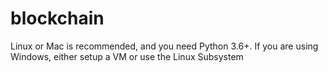 # blockchain
Linux or Mac is recommended, and you need Python 3.6+. If you are using Windows, either setup a VM or use the Linux Subsystem

